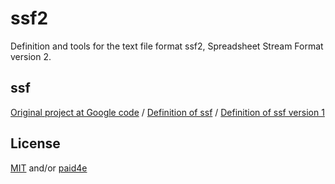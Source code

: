 # ssf2

Definition and tools for the text file format ssf2, Spreadsheet Stream Format version 2.  

## ssf

[Original project at Google code](https://code.google.com/archive/p/cowares-excel-hello/wikis/ssf.wiki) / 
[Definition of ssf](https://code.google.com/archive/p/cowares-excel-hello/wikis/ssf_definition.wiki) / 
[Definition of ssf version 1](https://code.google.com/archive/p/cowares-excel-hello/wikis/ssf_excel.wiki)

## License

[MIT](LICENSE) and/or [paid4e](ALT-LICENSE.txt)
